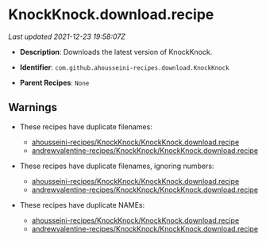 # KnockKnock.download.recipe

_Last updated 2021-12-23 19:58:07Z_

- **Description**: Downloads the latest version of KnockKnock.

- **Identifier**: `com.github.ahousseini-recipes.download.KnockKnock`

- **Parent Recipes**: `None`

## Warnings

- These recipes have duplicate filenames:
    - [ahousseini-recipes/KnockKnock/KnockKnock.download.recipe](/autopkg-dupe-tracker/ahousseini-recipes/KnockKnock/KnockKnock.download.recipe)
    - [andrewvalentine-recipes/KnockKnock/KnockKnock.download.recipe](/autopkg-dupe-tracker/andrewvalentine-recipes/KnockKnock/KnockKnock.download.recipe)

- These recipes have duplicate filenames, ignoring numbers:
    - [ahousseini-recipes/KnockKnock/KnockKnock.download.recipe](/autopkg-dupe-tracker/ahousseini-recipes/KnockKnock/KnockKnock.download.recipe)
    - [andrewvalentine-recipes/KnockKnock/KnockKnock.download.recipe](/autopkg-dupe-tracker/andrewvalentine-recipes/KnockKnock/KnockKnock.download.recipe)

- These recipes have duplicate NAMEs:
    - [ahousseini-recipes/KnockKnock/KnockKnock.download.recipe](/autopkg-dupe-tracker/ahousseini-recipes/KnockKnock/KnockKnock.download.recipe)
    - [andrewvalentine-recipes/KnockKnock/KnockKnock.download.recipe](/autopkg-dupe-tracker/andrewvalentine-recipes/KnockKnock/KnockKnock.download.recipe)
